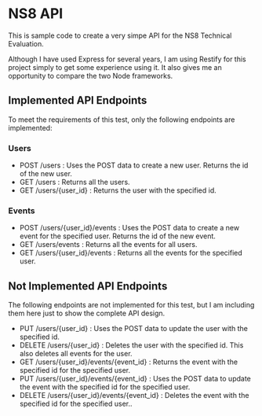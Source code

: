# NS8 API
This is sample code to create a very simpe API for the NS8 Technical Evaluation.

Although I have used Express for several years, I am using Restify for this project simply to get some experience using it.  It also gives me an opportunity to compare the two Node frameworks.

## Implemented API Endpoints

To meet the requirements of this test, only the following endpoints are implemented:

### Users
* POST /users : Uses the POST data to create a new user.  Returns the id of the new user.
* GET /users : Returns all the users.
* GET /users/{user_id} : Returns the user with the specified id.

### Events
* POST /users/{user_id}/events : Uses the POST data to create a new event for the specified user.  Returns the id of the new event.
* GET /users/events : Returns all the events for all users.
* GET /users/{user_id}/events : Returns all the events for the specified user.

## Not Implemented API Endpoints

The following endpoints are not implemented for this test, but I am including them here just to show the complete
API design.

* PUT /users/{user_id} : Uses the POST data to update the user with the specified id.
* DELETE /users/{user_id} : Deletes the user with the specified id.  This also deletes all events for the user.
* GET /users/{user_id}/events/{event_id} : Returns the event with the specified id for the specified user.
* PUT /users/{user_id}/events/{event_id} : Uses the POST data to update the event with the specified id for the specified user.
* DELETE /users/{user_id}/events/{event_id} : Deletes the event with the specified id for the specified user..


